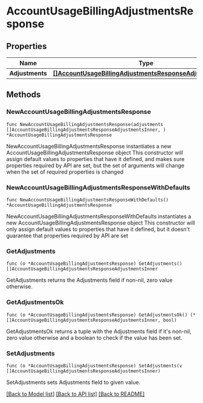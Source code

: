 # AccountUsageBillingAdjustmentsResponse

## Properties

Name | Type | Description | Notes
------------ | ------------- | ------------- | -------------
**Adjustments** | [**[]AccountUsageBillingAdjustmentsResponseAdjustmentsInner**](AccountUsageBillingAdjustmentsResponseAdjustmentsInner.md) |  | 

## Methods

### NewAccountUsageBillingAdjustmentsResponse

`func NewAccountUsageBillingAdjustmentsResponse(adjustments []AccountUsageBillingAdjustmentsResponseAdjustmentsInner, ) *AccountUsageBillingAdjustmentsResponse`

NewAccountUsageBillingAdjustmentsResponse instantiates a new AccountUsageBillingAdjustmentsResponse object
This constructor will assign default values to properties that have it defined,
and makes sure properties required by API are set, but the set of arguments
will change when the set of required properties is changed

### NewAccountUsageBillingAdjustmentsResponseWithDefaults

`func NewAccountUsageBillingAdjustmentsResponseWithDefaults() *AccountUsageBillingAdjustmentsResponse`

NewAccountUsageBillingAdjustmentsResponseWithDefaults instantiates a new AccountUsageBillingAdjustmentsResponse object
This constructor will only assign default values to properties that have it defined,
but it doesn't guarantee that properties required by API are set

### GetAdjustments

`func (o *AccountUsageBillingAdjustmentsResponse) GetAdjustments() []AccountUsageBillingAdjustmentsResponseAdjustmentsInner`

GetAdjustments returns the Adjustments field if non-nil, zero value otherwise.

### GetAdjustmentsOk

`func (o *AccountUsageBillingAdjustmentsResponse) GetAdjustmentsOk() (*[]AccountUsageBillingAdjustmentsResponseAdjustmentsInner, bool)`

GetAdjustmentsOk returns a tuple with the Adjustments field if it's non-nil, zero value otherwise
and a boolean to check if the value has been set.

### SetAdjustments

`func (o *AccountUsageBillingAdjustmentsResponse) SetAdjustments(v []AccountUsageBillingAdjustmentsResponseAdjustmentsInner)`

SetAdjustments sets Adjustments field to given value.



[[Back to Model list]](../README.md#documentation-for-models) [[Back to API list]](../README.md#documentation-for-api-endpoints) [[Back to README]](../README.md)


